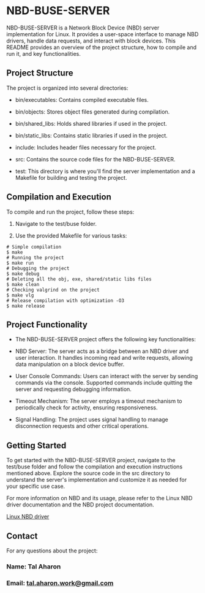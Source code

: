# NBD-BUSE-SERVER

NBD-BUSE-SERVER is a Network Block Device (NBD) server implementation for Linux. It provides a user-space interface to manage NBD drivers, handle data requests, and interact with block devices. This README provides an overview of the project structure, how to compile and run it, and key functionalities.

## Project Structure

The project is organized into several directories:

* bin/executables: Contains compiled executable files.

* bin/objects: Stores object files generated during compilation.

* bin/shared_libs: Holds shared libraries if used in the project.

* bin/static_libs: Contains static libraries if used in the project.

* include: Includes header files necessary for the project.

* src: Contains the source code files for the NBD-BUSE-SERVER.

* test: This directory is where you'll find the server implementation and a Makefile for building and testing the project.

## Compilation and Execution
To compile and run the project, follow these steps:

1. Navigate to the test/buse folder.

2. Use the provided Makefile for various tasks:

```shell
# Simple compilation
$ make
# Running the project
$ make run
# Debugging the project
$ make debug
# Deleting all the obj, exe, shared/static libs files
$ make clean 
# Checking valgrind on the project
$ make vlg 
# Release compilation with optimization -O3
$ make release

```

## Project Functionality
- The NBD-BUSE-SERVER project offers the following key functionalities:

- NBD Server: The server acts as a bridge between an NBD driver and user interaction. It handles incoming read and write requests, allowing data manipulation on a block device buffer.

- User Console Commands: Users can interact with the server by sending commands via the console. Supported commands include quitting the server and requesting debugging information.

- Timeout Mechanism: The server employs a timeout mechanism to periodically check for activity, ensuring responsiveness.

- Signal Handling: The project uses signal handling to manage disconnection requests and other critical operations.


## Getting Started
To get started with the NBD-BUSE-SERVER project, navigate to the test/buse folder and follow the compilation and execution instructions mentioned above. Explore the source code in the src directory to understand the server's implementation and customize it as needed for your specific use case.

For more information on NBD and its usage, please refer to the Linux NBD driver documentation and the NBD project documentation.

[Linux NBD driver](https://docs.kernel.org/admin-guide/blockdev/nbd.html)

## Contact

For any questions about the project:

### Name: Tal Aharon
### Email: tal.aharon.work@gmail.com